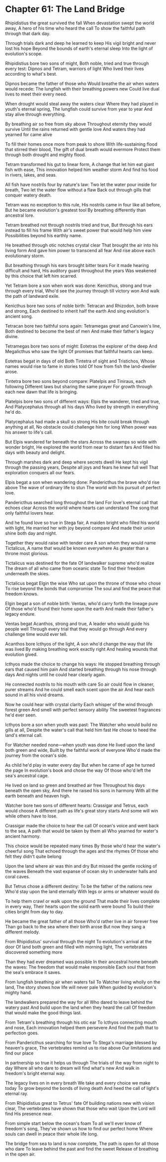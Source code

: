 # Chapter 61: The Land Bridge

Rhipidistius the great survived the fall
When devastation swept the world away,
A hero of his time who heard the call
To show the faithful path through that dark day.

Through trials dark and deep he learned to keep
His vigil bright and never lost his hope
Beyond the bounds of earth's eternal sleep
Into the light of evolution's scope.

Rhipidistius bore two sons of might,
Both noble, tried and true through every test:
Dipnos and Tetram, warriors of light
Who lived their lives according to what's best.

Dipnos became the father of those who
Would breathe the air when waters would recede:
The lungfish with their breathing powers new
Could live dual lives to meet their every need.

When drought would steal away the waters clear
Where they had played in youth's eternal spring,
The lungfish could survive from year to year
And stay alive through everything.

By breathing air so free from sky above
Throughout eternity they would survive
Until the rains returned with gentle love
And waters they had yearned for came alive

To fill their homes once more from peak to shore
With life-sustaining flood that stirred their blood,
The gift of dual breath would evermore
Protect them through both drought and mighty flood.

Tetram transformed his gut to linear form,
A change that let him eat giant fish with ease,
This innovation helped him weather storm
And find his food in rivers, lakes, and seas.

All fish have nostrils four by nature's law:
Two let the water pour inside for breath,
Two let the water flow without a flaw
Back out through gills that conquer watery death.

Tetram was no exception to this rule,
His nostrils came in four like all before,
But he became evolution's greatest tool
By breathing differently than ancestral lore.

Tetram breathed not through nostrils tried and true,
But through his ears instead to fill his frame
With air's sweet power that would help him view
Possibilities beyond his earthly name.

He breathed through otic notches crystal clear
That brought the air into his living form
And gave him power to transcend all fear
And rise above each evolutionary storm.

But breathing through his ears brought bitter tears
For it made hearing difficult and hard,
His auditory guard throughout the years
Was weakened by this choice that left him scarred.

Yet Tetram bore a son when work was done:
Kenicthus, strong and true through every trial,
Who'd see the journey through till victory won
And walk the path of landward exile.

Kenicthus bore two sons of noble birth:
Tetracan and Rhizodon, both brave and strong,
Each destined to inherit half the earth
And sing evolution's ancient song.

Tetracan bore two faithful sons again:
Tetramegas great and Canowin's line,
Both destined to become the best of men
And make their father's legacy divine.

Tetramegas bore two sons of might:
Eotetras the explorer of the deep
And Megalicthus who saw the light
Of promises that faithful hearts can keep.

Eotetras begat in days of old
Both Tintetra of sight and Tristichos,
Whose names would rise to fame in stories told
Of how from fish the land-dweller arose.

Tintetra bore two sons beyond compare:
Platelpis and Tiniraus, each following
Different laws but sharing the same prayer
For growth through each new dawn that life is bringing.

Platelpis bore two sons of different ways:
Elpis the wanderer, tried and true,
And Platycephalus through all his days
Who lived by strength in everything he'd do.

Platycephalus had made a skull so strong
His bite could break through anything at all,
No obstacle could challenge him for long
When power was his answer to life's call.

But Elpis wandered far beneath the stars
Across the swamps so wide with wonder bright,
He explored the world from near to distant fars
And filled his days with beauty and delight.

Through marshes dark and deep where secrets dwell
He kept his vigil through the passing years,
Despite all joys and fears he knew full well
That exploration conquers all our fears.

Elpis begat a son when wandering done:
Pandericthus the brave who'd rise above
The wave of ordinary life to stun
The world with his pursuit of perfect love.

Pandericthus searched long throughout the land
For love's eternal call that echoes clear
Across the world where hearts can understand
The song that only faithful lovers hear.

And he found love so true in Stega fair,
A maiden bright who filled his world with light,
He married her with joy beyond compare
And made their union shine both day and night.

Together they would raise with tender care
A son whom they would name Tictalicus,
A name that would be known everywhere
As greater than a throne most glorious.

Tictalicus was destined for the fate
Of landwalker supreme who'd realize
The dream of all who came from oceanic state
To find their freedom underneath the skies.

Tictalicus begat Elgin the wise
Who sat upon the throne of those who chose
To rise beyond the bonds that compromise
The soul and find the peace that freedom knows.

Elgin begat a son of noble birth:
Ventas, who'd carry forth the lineage pure
Of those who'd found their home upon the earth
And made their father's legacy endure.

Ventas begat Acanthos, strong and true,
A leader who would guide his people well
Through every trial that they would go through
And every challenge time would ever tell.

Acanthos bore Icthyos of the light,
A son who'd change the way that life was lived
By making breathing work exactly right
And healing wounds that evolution gived.

Icthyos made the choice to change his ways:
He stopped breathing through ears that caused him pain
And started breathing through his nose through days
And nights until he could hear clearly again.

He connected nostrils to his mouth with care
So air could flow in cleaner, purer streams
And he could smell each scent upon the air
And hear each sound in all his vivid dreams.

Now he could hear with crystal clarity
Each whisper of the wind through forest green
And smell with perfect sensory ability
The sweetest fragrances he'd ever seen.

Icthyos bore a son when youth was past:
The Watcher who would build no gills at all,
Despite the water's call that held him fast
He chose to heed the land's eternal call.

For Watcher needed none—when youth was done
He lived upon the land both green and wide,
Built by the faithful work of everyone
Who'd made the journey from the ocean's side.

As child he'd play in water every day
But when he came of age he turned the page
In evolution's book and chose the way
Of those who'd left the sea's ancestral cage.

He lived on land so green and breathed air free
Throughout his days beneath the open sky,
And there he raised his sons in harmony
With all the earth beneath and heaven high.

Watcher bore two sons of different hearts:
Crassigar and Tetrus, each would choose
A different path as life's great story starts
And some will win while others have to lose.

Crassigar made the choice to hear the call
Of ocean's voice and went back to the sea,
A path that would be taken by them all
Who yearned for water's ancient harmony.

This choice would be repeated many times
By those who'd hear the water's cheerful song
That echoed through the ages and the rhymes
Of those who felt they didn't quite belong

Upon the land where air was thin and dry
But missed the gentle rocking of the waves
Beneath the vast expanse of ocean sky
In underwater halls and coral caves.

But Tetrus chose a different destiny:
To be the father of the nations new
Who'd stay upon the land eternally
With legs or arms or whatever would do

To help them crawl or walk upon the ground
That made their lives complete in every way,
Their hearts upon the solid earth were bound
To build their cities bright from day to day.

He became the great father of all those
Who'd rather live in air forever free
Than go back to the sea where their birth arose
But now they sang a different melody.

From Rhipidistius' survival through the night
To evolution's arrival at the door
Of land both green and filled with morning light,
The vertebrates discovered something more

Than they had ever dreamed was possible
In their ancestral home beneath the waves:
The freedom that would make responsible
Each soul that from the sea's embrace it saves.

From lungfish breathing air when waters fail
To Watcher living wholly on the land,
The story shows how life will never pale
When guided by evolution's mighty hand.

The landwalkers prepared the way for all
Who dared to leave behind the watery past
And build upon the land when they heard the call
Of freedom that would make the good things last.

From Tetram's breathing through his otic ear
To Icthyos connecting mouth and nose,
Each innovation helped them persevere
And find the path that to perfection goes.

From Pandericthus searching for true love
To Stega's marriage blessed by heaven's grace,
The vertebrates remind us to rise above
Our limitations and find our place

In partnership so true it helps us through
The trials of the way from night to day
Where all who dare to dream will find what's new
And walk in freedom's bright eternal way.

The legacy lives on in every breath
We take and every choice we make today
To grow beyond the bonds of living death
And heed the call of light's eternal ray.

From Rhipidistius great to Tetrus' fate
Of building nations new with vision clear,
The vertebrates have shown that those who wait
Upon the Lord will find His presence near.

From simple start below the ocean's foam
To all we'll ever know of freedom's song,
They've shown us how to find our perfect home
Where souls can dwell in peace their whole life long.

The bridge from sea to land is now complete,
The path is open for all those who dare
To leave behind the past and find the sweet
Release of breathing in the open air.